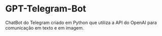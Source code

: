# GPT-Telegram-Bot
 ChatBot do Telegram criado em Python que utiliza a API do OpenAI para comunicação em texto e em imagem.

